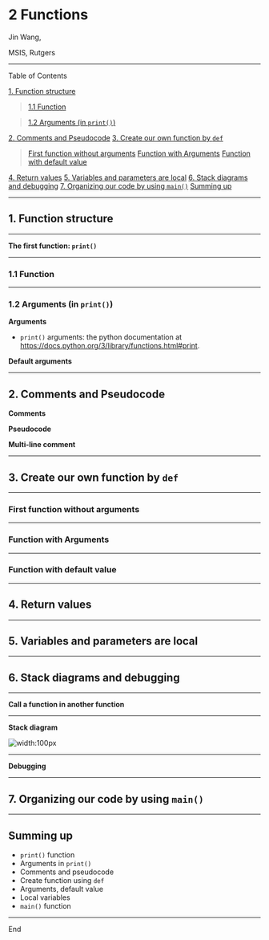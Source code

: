# 2 Functions


Jin Wang, 

MSIS, Rutgers


---
Table of Contents

[1. Function structure](#1-function-structure)
> [1.1 Function](#11-function)

>[1.2 Arguments (in `print()`)](#12-arguments-in-print)

[2.  Comments and Pseudocode](#2--comments-and-pseudocode)
[3. Create our own function by `def`](#3-create-our-own-function-by-def)
> [First function without arguments](#first-function-without-arguments)
> [Function with Arguments](#function-with-arguments)
> [Function with default value](#function-with-default-value)

[4.  Return values](#4--return-values)
[5. Variables and parameters are local](#5-variables-and-parameters-are-local)
[6. Stack diagrams and debugging](#Stack-diagrams-and-debugging)
[7. Organizing our code by using `main()`](#organizing-our-code-by-using-main)
[Summing up](#summing-up)

---

## 1. Function structure

---

**The first function: `print()`**

---

### 1.1 Function

---
### 1.2 Arguments (in `print()`)

**Arguments**

- `print()` arguments: the python documentation at https://docs.python.org/3/library/functions.html#print. 

**Default arguments**

---

## 2.  Comments and Pseudocode

**Comments**

**Pseudocode**

**Multi-line comment**

---

## 3. Create our own function by `def`

---

### First function without arguments

---

### Function with Arguments 

---
### Function with default value

---
## 4.  Return values


---
## 5. Variables and parameters are local

---

## 6. Stack diagrams and debugging
---


**Call a function in another function**

---

**Stack diagram**

![width:100px](funcion_1.png)


---


**Debugging**

---

## 7. Organizing our code by using `main()` 

---

## Summing up
- `print()` function 
- Arguments in `print()`
- Comments and pseudocode
- Create function using `def`
- Arguments, default value
- Local variables
- `main()` function

---

End
